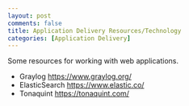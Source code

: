 ```yaml
---
layout: post
comments: false
title: Application Delivery Resources/Technology
categories: [Application Delivery]
---
```


Some resources for working with web applications.

- Graylog <a href = "https://www.graylog.org/" target = "_blank">https://www.graylog.org/</a>
- ElasticSearch <a href = "https://www.elastic.co/" target = "_blank">https://www.elastic.co/</a>
- Tonaquint <a href = "https://tonaquint.com/" target = "_blank">https://tonaquint.com/</a>
